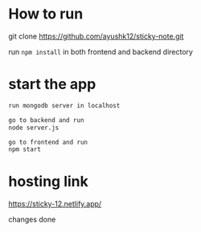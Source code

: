 # How to run

git clone https://github.com/ayushk12/sticky-note.git

run `npm install` in both frontend and backend directory

# start the app

```bash
run mongodb server in localhost

go to backend and run
node server.js

go to frontend and run
npm start
```

# hosting link

https://sticky-12.netlify.app/

changes done
